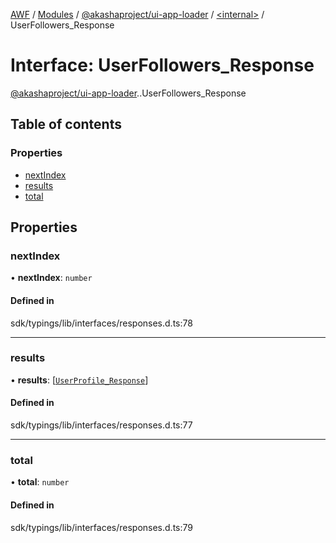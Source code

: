 [AWF](../README.md) / [Modules](../modules.md) / [@akashaproject/ui-app-loader](../modules/akashaproject_ui_app_loader.md) / [<internal\>](../modules/akashaproject_ui_app_loader._internal_.md) / UserFollowers\_Response

# Interface: UserFollowers\_Response

[@akashaproject/ui-app-loader](../modules/akashaproject_ui_app_loader.md).[<internal>](../modules/akashaproject_ui_app_loader._internal_.md).UserFollowers_Response

## Table of contents

### Properties

- [nextIndex](akashaproject_ui_app_loader._internal_.UserFollowers_Response.md#nextindex)
- [results](akashaproject_ui_app_loader._internal_.UserFollowers_Response.md#results)
- [total](akashaproject_ui_app_loader._internal_.UserFollowers_Response.md#total)

## Properties

### nextIndex

• **nextIndex**: `number`

#### Defined in

sdk/typings/lib/interfaces/responses.d.ts:78

___

### results

• **results**: [[`UserProfile_Response`](akashaproject_ui_app_loader._internal_.UserProfile_Response.md)]

#### Defined in

sdk/typings/lib/interfaces/responses.d.ts:77

___

### total

• **total**: `number`

#### Defined in

sdk/typings/lib/interfaces/responses.d.ts:79

